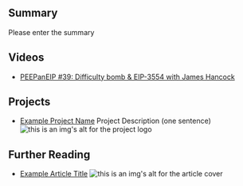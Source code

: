 ## Summary

Please enter the summary

## Videos

- [PEEPanEIP #39: Difficulty bomb & EIP-3554 with James Hancock](https://www.youtube.com/watch?v=QwCPrw-4d98&list=PL4cwHXAawZxqu0PKKyMzG_3BJV_xZTi1F&index=74)

## Projects

- [Example Project Name](https://xxxx.xxx/xxxxx) Project Description (one sentence) ![this is an img's alt for the project logo](https://xxxx.xxx/project-logo.xxx)

## Further Reading

- [Example Article Title](https://xxxx.xxx/xxxxx) ![this is an img's alt for the article cover](https://xxxx.xxx/article-cover.xxx)
